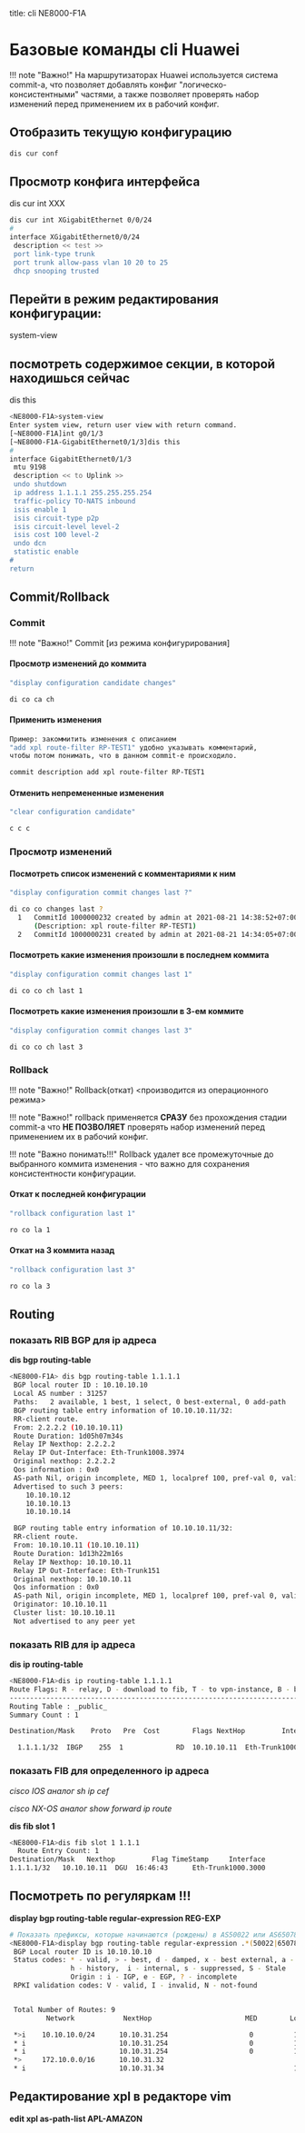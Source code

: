 title: cli NE8000-F1A

# Базовые команды cli Huawei 
!!! note "Важно!"
		На маршрутизаторах Huawei используется система commit-а,
		что позволяет добавлять конфиг "логическо-консистентными" частями, 
		а также позволяет проверять набор изменений перед применением их в рабочий конфиг.

## Отобразить текущую конфигурацию
```bash
dis cur conf
```

## Просмотр конфига интерфейса
dis cur int XXX
```bash
dis cur int XGigabitEthernet 0/0/24
#
interface XGigabitEthernet0/0/24
 description << test >>
 port link-type trunk
 port trunk allow-pass vlan 10 20 to 25
 dhcp snooping trusted

```

## Перейти в режим редактирования конфигурации:
system-view

## посмотреть содержимое секции, в которой находишься сейчас
dis this
```bash
<NE8000-F1A>system-view
Enter system view, return user view with return command.
[~NE8000-F1A]int g0/1/3
[~NE8000-F1A-GigabitEthernet0/1/3]dis this
#
interface GigabitEthernet0/1/3
 mtu 9198
 description << to Uplink >>
 undo shutdown
 ip address 1.1.1.1 255.255.255.254
 traffic-policy TO-NATS inbound
 isis enable 1
 isis circuit-type p2p
 isis circuit-level level-2
 isis cost 100 level-2
 undo dcn
 statistic enable
#
return
```
## Commit/Rollback

### Commit

!!! note "Важно!"
    Commit [из режима конфигурирования]


#### Просмотр изменений до коммита
```bash
"display configuration candidate changes"

di co ca ch
```

#### Применить изменения 
```bash
Пример: закоммитить изменения с описанием 
"add xpl route-filter RP-TEST1" удобно указывать комментарий, 
чтобы потом понимать, что в данном commit-е происходило.

commit description add xpl route-filter RP-TEST1
```

#### Отменить непремененные изменения 
```bash
"clear configuration candidate"

c c c
```

### Просмотр изменений

#### Посмотреть список изменений с комментариями к ним 
```bash
"display configuration commit changes last ?"

di co co changes last ?
  1   CommitId 1000000232 created by admin at 2021-08-21 14:38:52+07:00
      (Description: xpl route-filter RP-TEST1)
  2   CommitId 1000000231 created by admin at 2021-08-21 14:34:05+07:00
```

#### Посмотреть какие изменения произошли в последнем коммита 
```bash
"display configuration commit changes last 1"

di co co ch last 1
```

#### Посмотреть какие изменения произошли в 3-ем коммите 
```bash
"display configuration commit changes last 3"

di co co ch last 3
```

### Rollback

!!! note "Важно!"
    Rollback(откат) <производится из операционного режима>

!!! note "Важно!"
    rollback применяется **СРАЗУ** без прохождения стадии commit-a
    что **НЕ ПОЗВОЛЯЕТ** проверять набор изменений перед применением их в рабочий конфиг.

!!! note "Важно понимать!!!"
    Rollback удалет все промежуточные до выбранного коммита изменения 
    - что важно для сохранения консистентности конфигурации.

#### Откат к последней конфигурации
```bash
"rollback configuration last 1"

ro co la 1
```

#### Откат на 3 коммита назад
```bash
"rollback configuration last 3"

ro co la 3
```

## Routing

### показать RIB BGP для ip адреса 
**dis bgp routing-table <ip>**

```bash
<NE8000-F1A> dis bgp routing-table 1.1.1.1
 BGP local router ID : 10.10.10.10
 Local AS number : 31257
 Paths:   2 available, 1 best, 1 select, 0 best-external, 0 add-path
 BGP routing table entry information of 10.10.10.11/32:
 RR-client route.
 From: 2.2.2.2 (10.10.10.11)
 Route Duration: 1d05h07m34s
 Relay IP Nexthop: 2.2.2.2
 Relay IP Out-Interface: Eth-Trunk1008.3974
 Original nexthop: 2.2.2.2
 Qos information : 0x0
 AS-path Nil, origin incomplete, MED 1, localpref 100, pref-val 0, valid, internal, best, select, pre 255
 Advertised to such 3 peers:
    10.10.10.12
    10.10.10.13
    10.10.10.14

 BGP routing table entry information of 10.10.10.11/32:
 RR-client route.
 From: 10.10.10.11 (10.10.10.11)
 Route Duration: 1d13h22m16s
 Relay IP Nexthop: 10.10.10.11
 Relay IP Out-Interface: Eth-Trunk151
 Original nexthop: 10.10.10.11
 Qos information : 0x0
 AS-path Nil, origin incomplete, MED 1, localpref 100, pref-val 0, valid, internal, pre 255, IGP cost 100, not preferred for IGP cost
 Originator: 10.10.10.11
 Cluster list: 10.10.10.11
 Not advertised to any peer yet
```

### показать RIB для ip адреса 
**dis ip routing-table <ip>**

```bash
<NE8000-F1A>dis ip routing-table 1.1.1.1
Route Flags: R - relay, D - download to fib, T - to vpn-instance, B - black hole route
------------------------------------------------------------------------------
Routing Table : _public_
Summary Count : 1

Destination/Mask    Proto   Pre  Cost        Flags NextHop         Interface

  1.1.1.1/32  IBGP    255  1             RD  10.10.10.11  Eth-Trunk1000.3000
```
### показать FIB для определенного ip адреса
*cisco IOS аналог sh ip cef  <ip>*

*cisco NX-OS аналог show forward ip route <ip>*

**dis fib slot 1 <ip>**
```bash
<NE8000-F1A>dis fib slot 1 1.1.1
  Route Entry Count: 1
Destination/Mask   Nexthop         Flag TimeStamp     Interface                         TunnelID
1.1.1.1/32   10.10.10.11  DGU  16:46:43      Eth-Trunk1000.3000                0x0
```

## Посмотреть по регуляркам !!!
**display bgp routing-table regular-expression REG-EXP**

```bash
# Показать префиксы, которые начинаются (рождены) в AS50022 или AS65078
<NE8000-F1A>display bgp routing-table regular-expression .*(50022|65078)
 BGP Local router ID is 10.10.10.10
 Status codes: * - valid, > - best, d - damped, x - best external, a - add path,
               h - history,  i - internal, s - suppressed, S - Stale
               Origin : i - IGP, e - EGP, ? - incomplete
 RPKI validation codes: V - valid, I - invalid, N - not-found


 Total Number of Routes: 9
         Network            NextHop                       MED        LocPrf    PrefVal Path/Ogn

 *>i    10.10.10.0/24      10.10.31.254                    0          100        0      33991 65009 65027 65078i
 * i                       10.10.31.254                    0          100        0      33991 65009 65027 65078i
 * i                       10.10.31.254                    0          100        0      33991 65009 65027 65078i
 *>     172.10.0.0/16      10.10.31.32                                           0      50427 50022?
 * i                       10.10.31.34                                100        0      50427 50022?
```

## Редактирование xpl в редакторе vim
**edit xpl as-path-list APL-AMAZON**
